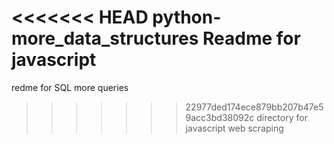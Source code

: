 <<<<<<< HEAD
python-more_data_structures
Readme for javascript
=======
redme for SQL more queries
>>>>>>> 22977ded174ece879bb207b47e59acc3bd38092c
directory for javascript web scraping

